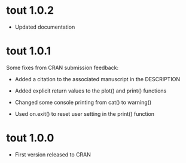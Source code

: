 # tout 1.0.2

* Updated documentation

# tout 1.0.1

Some fixes from CRAN submission feedback:

* Added a citation to the associated manuscript in the DESCRIPTION

* Added explicit return values to the plot() and print() functions

* Changed some console printing from cat() to warning()

* Used on.exit() to reset user setting in the print() function

# tout 1.0.0

+ First version released to CRAN
